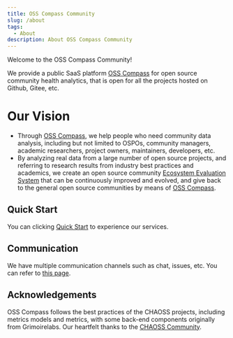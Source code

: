 ```yaml
---
title: OSS Compass Community
slug: /about
tags:
  - About
description: About OSS Compass Community
---
```


Welcome to the OSS Compass Community!

We provide a public SaaS platform [OSS Compass](https://oss-compass.org/) for open source community health analytics, that is open for all the projects hosted on Github, Gitee, etc.

# Our Vision

* Through [OSS Compass](https://oss-compass.org/), we help people who need community data analysis, including but not limited to OSPOs, community managers, academic researchers, project owners, maintainers, developers, etc.
* By analyzing real data from a large number of open source projects, and referring to research results from industry best practices and academics, we create an open source community [Ecosystem Evaluation System](https://github.com/oss-compass/docs/tree/main/metrics-models) that can be continuously improved and evolved, and give back to the general open source communities by means of [OSS Compass](https://oss-compass.org/).

## Quick Start

You can clicking [Quick Start](<https://oss-compass.org/docs/quick-start>) to experience our services.

## Communication

We have multiple communication channels such as chat, issues, etc. You can refer to [this page](https://oss-compass.org/docs/zh/community/).


## Acknowledgements

OSS Compass follows the best practices of the CHAOSS projects, including metrics models and metrics, with some back-end components originally from Grimoirelabs. Our heartfelt thanks to the [CHAOSS Community](https://chaoss.community/).
